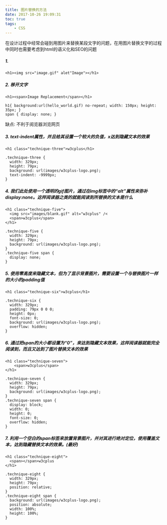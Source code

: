 ```yaml
---
title: 图片替换的方法
date: 2017-10-26 19:09:31
toc: true
tags:
    - CSS
---
```

在设计过程中经常会碰到用图片来替换某段文字的问题，在用图片替换文字的过程中同时也需要考虑到html的语义化和SEO的问题
<!--more-->

##### 1. 
```
<h1><img src="image.gif" alet"Image"></h1>
```
##### 2. 移开文字
```
<h1><span>Image Replacement</span></h1>

h1{ background:url(hello_world.gif) no-repeat; width: 150px; height: 35px; }
span { display: none; }
```
缺点: 不利于阅览器浏览网页

##### 3. text-indent属性，并且给其设置一个较大的负值，x达到隐藏文本的效果
```
<h1 class="technique-three">w3cplus</h1>
 
.technique-three {
  width: 329px;
  height: 79px;
  background: url(images/w3cplus-logo.png);
  text-indent: -9999px;
}
```

##### 4. 我们此处使用一个透明的gif图片，通过在img标签中的“alt”属性来弥补display:none。这样阅读器之类的就能阅读到所替换的文本是什么
```
<h1 class="technique-five">
  <img src="images/blank.gif" alt="w3cplus" /<
  <span>w3cplus</span>
</h1>

.technique-five {
  width: 329px;
  height: 79px;
  background: url(images/w3cplus-logo.png);
}
.technique-five span {
  display: none;
}
```

##### 5.  使用零高度来隐藏文本，但为了显示背景图片，需要设置一个与替换图片一样的大小的padding值
```
<h1 class="technique-six">w3cplus</h1>
 
.technique-six {
  width: 329px;
  padding: 79px 0 0 0;
  height: 0px;
  font-size: 0;
  background: url(images/w3cplus-logo.png);
  overflow: hidden;
}
```

##### 6. 通过把span的大小都设置为“0”，来达到隐藏文本效果，这样阅读器就能完全阅读到，而且又达到了图片替换文本的效果
```
<h1 class="technique-seven">
    <span>w3cplus</span>
</h1>
 
.technique-seven {
  width: 329px;
  height: 79px;
  background: url(images/w3cplus-logo.png);
}
.technique-seven span {
  display: block;
  width: 0;
  height: 0;
  font-size: 0;
  overflow: hidden;
}  
```

##### 7. 利用一个空白的span标签来放置背景图片，并对其进行绝对定位，使用覆盖文本，达到隐藏替换文本的效果。(最好)
```
<h1 class="technique-eight">
  <span></span>w3cplus
</h1>
 
.technique-eight {
  width: 329px;
  height: 79px;
  position: relative;
}
.technique-eight span {
  background: url(images/w3cplus-logo.png);
  position: absolute;
  width: 100%;
  height: 100%;
}
```



